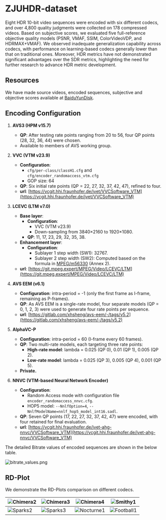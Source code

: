# ZJUHDR-dataset

Eight HDR 10-bit video sequences were encoded with six different codecs, and over 4,800 quality judgments were collected on 178 compressed videos. Based on subjective scores, we evaluated five full-reference objective quality models (PSNR, VMAF, SSIM, ColorVideoVDP, and HDRMAX+VMAF). We observed inadequate generalization capability across codecs, with performance on learning-based codecs generally lower than that on traditional ones. Moreover, HDR metrics have not demonstrated significant advantages over the SDR metrics, highlighting the need for further research to advance HDR metric development.

## Resources

We have made source videos, encoded sequences, subjective and objective scores available at [BaiduYunDisk](https://pan.baidu.com/s/1rZ5CUpNfCg5m72D44yfcsw?pwd=ycrh).

## Encoding Configuration

1) **AVS3 (HPM v15.7)**
   - **QP**: After testing rate points ranging from 20 to 56, four QP points (28, 32, 36, 44) were chosen.
   - Available to members of AVS working group.

2) **VVC (VTM v23.9)**
   - **Configuration**:
     - `cfg/per-class/classH1.cfg` and `cfg/encoder_randomaccess_vtm.cfg`
     - GOP size: 64
   - **QP**: Six initial rate points (QP = 22, 27, 32, 37, 42, 47), refined to four.
   - **url**: [https://vcgit.hhi.fraunhofer.de/jvet/VVCSoftware_VTM](https://vcgit.hhi.fraunhofer.de/jvet/VVCSoftware_VTM)

3) **LCEVC (LTM v7.0)**
   - **Base layer**:
     - **Configuration**:
       - VVC (VTM v23.9)
       - Down-sampling from 3840×2160 to 1920×1080.
     - **QP**: 11, 17, 23, 29, 32, 35, 38.
   - **Enhancement layer**:
     - **Configuration**:
       - Sublayer 1 step width (SW1): 32767.
       - Sublayer 2 step width (SW2): Computed based on the formula in [MPEG/m56330](https://dms.mpeg.expert/doc_end_user/current_document.php?id=78233&id_meeting=0) (Annex 2).
   - **url**: [https://git.mpeg.expert/MPEG/Video/LCEVC/LTM](https://git.mpeg.expert/MPEG/Video/LCEVC/LTM)

4) **AVS EEM (v6.1)**
   - **Configuration**: intra-period = -1 (only the first frame as I-frame, remaining as P-frames).
   - **QP**: As AVS EEM is a single-rate model, four separate models (QP = 0, 1, 2, 3) were used to generate four rate points per sequence.
   - **url**: [https://gitlab.com/xhsheng/avs-eem/-/tags/v5.2](https://gitlab.com/xhsheng/avs-eem/-/tags/v5.2)

5) **AlphaVC-P**
   - **Configuration**: intra-period = 60 (I-frame every 60 frames).
   - **QP**: Two multi-rate models, each targeting three rate points:
     - **High-rate model**: lambda = 0.025 (QP 0), 0.01 (QP 1), 0.005 (QP 2).
     - **Low-rate model**: lambda = 0.025 (QP 3), 0.005 (QP 4), 0.001 (QP 5).
   - **Private.**

6) **NNVC (VTM-based Neural Network Encoder)**
   - **Configuration**:
     - Random Access mode with configuration file `encoder_randomaccess_nnvc.cfg`.
     - HOP5 model: `--NnlfOption=4`, `--NnlfModelName=nnlf_hop5_model_int16.sadl`.
   - **QP**: Seven QP points (17, 22, 27, 32, 37, 42, 47) were encoded, with four retained for final evaluation.
   - **url**: [https://vcgit.hhi.fraunhofer.de/jvet-ahg-nnvc/VVCSoftware_VTM](https://vcgit.hhi.fraunhofer.de/jvet-ahg-nnvc/VVCSoftware_VTM)


The detailed Bitrate values of encoded sequences are shown in the below table.

![bitrate_values.png](https://github.com/blindwang/ZJUHDR-dataset/blob/main/bitrate_values.png)

## RD-Plot

We demonstrate the RD-Plots comparison on different codecs.

| ![Chimera2](https://github.com/blindwang/ZJUHDR-dataset/blob/main/RD-plot/Chimera2_MOS_RD-plot.png) | ![Chimera3](https://github.com/blindwang/ZJUHDR-dataset/blob/main/RD-plot/Chimera3_MOS_RD-plot.png) | ![Chimera4](https://github.com/blindwang/ZJUHDR-dataset/blob/main/RD-plot/Chimera4_MOS_RD-plot.png) | ![Smithy1](https://github.com/blindwang/ZJUHDR-dataset/blob/main/RD-plot/Smithy1_MOS_RD-plot.png) |
| --- | --- | --- | --- |
| ![Sparks2](https://github.com/blindwang/ZJUHDR-dataset/blob/main/RD-plot/Sparks2_MOS_RD-plot.png) | ![Sparks3](https://github.com/blindwang/ZJUHDR-dataset/blob/main/RD-plot/Sparks3_MOS_RD-plot.png) | ![Nocturne1](https://github.com/blindwang/ZJUHDR-dataset/blob/main/RD-plot/Nocturne1_MOS_RD-plot.png) | ![Football1](https://github.com/blindwang/ZJUHDR-dataset/blob/main/RD-plot/Football1_MOS_RD-plot.png) |


